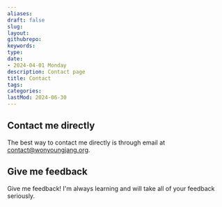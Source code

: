 ```yaml
---
aliases: 
draft: false
slug: 
layout: 
githubrepo: 
keywords: 
type: 
date:
- 2024-04-01 Monday
description: Contact page
title: Contact
tags:
categories:
lastMod: 2024-06-30
---
```

## Contact me directly

The best way to contact me directly is through email at [contact@wonyoungjang.org](mailto:contact@wonyoungjang.org).

## Give me feedback

Give me feedback! I'm always learning and will take all of your feedback seriously.
